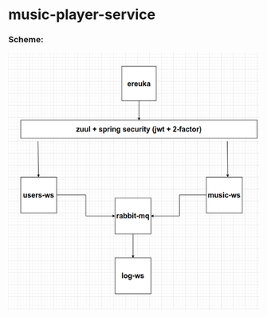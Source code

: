 # music-player-service

### Scheme:

![image](https://github.com/haxul/music-player-service/blob/master/draw.png)
